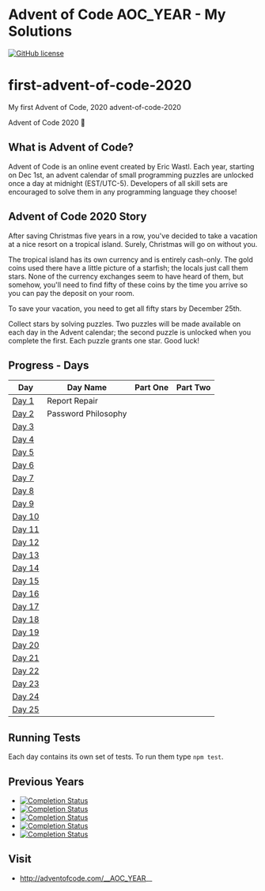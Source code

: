 # Advent of Code __AOC_YEAR__ - My Solutions
[![GitHub license](https://img.shields.io/badge/license-MIT-blue.svg)](https://raw.githubusercontent.com/__AOC_GITHUB_USER__/__AOC_GITHUB_REPO_PREFIX__-__AOC_YEAR__/master/LICENSE)

# first-advent-of-code-2020
My first Advent of Code, 2020
advent-of-code-2020

Advent of Code 2020 🎄 

## What is Advent of Code?

Advent of Code is an online event created by Eric Wastl. Each year, starting on Dec 1st, an advent calendar of small programming puzzles are unlocked once a day at midnight (EST/UTC-5). Developers of all skill sets are encouraged to solve them in any programming language they choose!

## Advent of Code 2020 Story

After saving Christmas five years in a row, you've decided to take a vacation at a nice resort on a tropical island. Surely, Christmas will go on without you.

The tropical island has its own currency and is entirely cash-only. The gold coins used there have a little picture of a starfish; the locals just call them stars. None of the currency exchanges seem to have heard of them, but somehow, you'll need to find fifty of these coins by the time you arrive so you can pay the deposit on your room.

To save your vacation, you need to get all fifty stars by December 25th.

Collect stars by solving puzzles. Two puzzles will be made available on each day in the Advent calendar; the second puzzle is unlocked when you complete the first. Each puzzle grants one star. Good luck!

## Progress - Days
|Day | Day Name | Part One |  Part Two |
-----|----------|----------|-----------|
[Day 1](day-01/) | Report Repair |
[Day 2](day-02/) | Password Philosophy |
[Day 3](day-03/) |
[Day 4](day-04/) |
[Day 5](day-05/) |
[Day 6](day-06/) |
[Day 7](day-07/) |
[Day 8](day-08/) |
[Day 9](day-09/) |
[Day 10](day-10/) |
[Day 11](day-11/) |
[Day 12](day-12/) |
[Day 13](day-13/) |
[Day 14](day-14/) |
[Day 15](day-15/) |
[Day 16](day-16/) |
[Day 17](day-17/) |
[Day 18](day-18/) |
[Day 19](day-19/) |
[Day 20](day-20/) |
[Day 21](day-21/) |
[Day 22](day-22/) |
[Day 23](day-23/) |
[Day 24](day-24/) |
[Day 25](day-25/) |

## Running Tests

Each day contains its own set of tests. To run them type `npm test`.

## Previous Years
- [![Completion Status](https://img.shields.io/endpoint?url=https://raw.githubusercontent.com/__AOC_GITHUB_USER__/__AOC_GITHUB_REPO_PREFIX__-2019/master/.github/badges/completion.json&label=2019)](https://github.com/__AOC_GITHUB_USER__/__AOC_GITHUB_REPO_PREFIX__-2019)
- [![Completion Status](https://img.shields.io/endpoint?url=https://raw.githubusercontent.com/__AOC_GITHUB_USER__/__AOC_GITHUB_REPO_PREFIX__-2018/master/.github/badges/completion.json&label=2018)](https://github.com/__AOC_GITHUB_USER__/__AOC_GITHUB_REPO_PREFIX__-2018)
- [![Completion Status](https://img.shields.io/endpoint?url=https://raw.githubusercontent.com/__AOC_GITHUB_USER__/__AOC_GITHUB_REPO_PREFIX__-2017/master/.github/badges/completion.json&label=2017)](https://github.com/__AOC_GITHUB_USER__/__AOC_GITHUB_REPO_PREFIX__-2017)
- [![Completion Status](https://img.shields.io/endpoint?url=https://raw.githubusercontent.com/__AOC_GITHUB_USER__/__AOC_GITHUB_REPO_PREFIX__-2016/master/.github/badges/completion.json&label=2016)](https://github.com/__AOC_GITHUB_USER__/__AOC_GITHUB_REPO_PREFIX__-2016)
- [![Completion Status](https://img.shields.io/endpoint?url=https://raw.githubusercontent.com/__AOC_GITHUB_USER__/__AOC_GITHUB_REPO_PREFIX__-2015/master/.github/badges/completion.json&label=2015)](https://github.com/__AOC_GITHUB_USER__/__AOC_GITHUB_REPO_PREFIX__-2015)

## Visit
- http://adventofcode.com/__AOC_YEAR__
